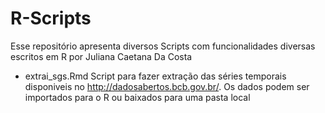# R-Scripts

Esse repositório apresenta diversos Scripts com funcionalidades diversas escritos em R por Juliana Caetana Da Costa

- extrai_sgs.Rmd
Script para fazer extração das séries temporais disponiveis no http://dadosabertos.bcb.gov.br/. Os dados podem ser importados para o R ou baixados para uma pasta local
